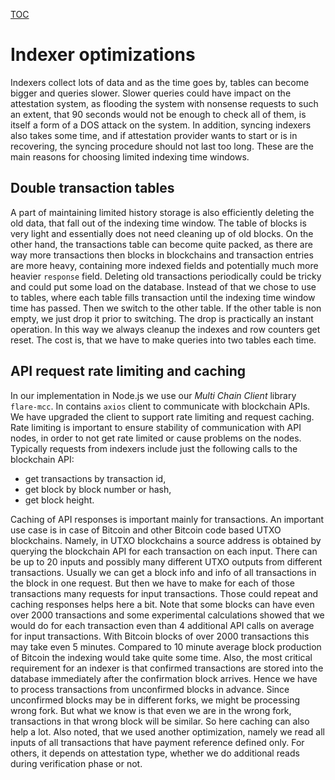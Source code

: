 [TOC](../README.md)
# Indexer optimizations

Indexers collect lots of data and as the time goes by, tables can become bigger and queries slower. Slower queries could have impact on the attestation system, as flooding the system with nonsense requests to such an extent, that 90 seconds would not be enough to check all of them, is itself a form of a DOS attack on the system. In addition, syncing indexers also takes some time, and if attestation provider wants to start or is in recovering, the syncing procedure should not last too long. These are the main reasons for choosing limited indexing time windows.

## Double transaction tables

A part of maintaining limited history storage is also efficiently deleting the old data, that fall out of the indexing time window.
The table of blocks is very light and essentially does not need cleaning up of old blocks. On the other hand, the transactions table can become quite packed, as there are way more transactions then blocks in blockchains and transaction entries are more heavy, containing more indexed fields and potentially much more heavier `response` field. Deleting old transactions periodically could be tricky and could put some load on the database. Instead of that we chose to use to tables, where each table fills transaction until the indexing time window time has passed. Then we switch to the other table. If the other table is non empty, we just drop it prior to switching. The drop is practically an instant operation. In this way we always cleanup the indexes and row counters get reset. The cost is, that we have to make queries into two tables each time.



## API request rate limiting and caching

In our implementation in Node.js we use our _Multi Chain Client_ library `flare-mcc`. In contains `axios` client to communicate with blockchain APIs. We have upgraded the client to support rate limiting and request caching. Rate limiting is important to ensure stability of communication with API nodes, in order to not get rate limited or cause problems on the nodes. Typically requests from indexers include just the following calls to the blockchain API:
- get transactions by transaction id,
- get block by block number or hash,
- get block height.

Caching of API responses is important mainly for transactions. An important use case is in case of Bitcoin and other Bitcoin code based UTXO blockchains. Namely, in UTXO blockchains a source address is obtained by querying the blockchain API for each transaction on each input. There can be up to 20 inputs and possibly many different UTXO outputs from different transactions. Usually we can get a block info and info of all transactions in the block in one request. But then we have to make for each of those transactions many requests for input transactions. Those could repeat and caching responses helps here a bit. Note that some blocks can have even over 2000 transactions and some experimental calculations showed that we would do for each transaction even than 4 additional API calls on average for input transactions. With Bitcoin blocks of over 2000 transactions this may take even 5 minutes. Compared to 10 minute average block production of Bitcoin the indexing would take quite some time. Also, the most critical requirement for an indexer is that confirmed transactions are stored into the database immediately after the confirmation block arrives. Hence we have to process transactions from unconfirmed blocks in advance. Since unconfirmed blocks may be in different forks, we might be processing wrong fork. But what we know is that even we are in the wrong fork, transactions in that wrong block will be similar. So here caching can also help a lot. Also noted, that we used another optimization, namely we read all inputs of all transactions that have payment reference defined only. For others, it depends on attestation type, whether we do additional reads during verification phase or not.

